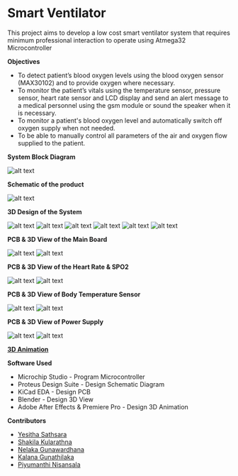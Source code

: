 # Smart Ventilator

This project aims to develop a low cost smart ventilator system that requires minimum professional interaction to operate using Atmega32 Microcontroller

**Objectives**

- To detect patient’s blood oxygen levels using the blood oxygen sensor (MAX30102)  and to provide oxygen where necessary.
- To monitor the patient’s vitals using the temperature sensor, pressure sensor, heart rate sensor and LCD display and send an alert message to a medical personnel using the gsm module or sound the speaker when it is necessary.
- To monitor a patient's blood oxygen level and automatically switch off oxygen supply when not needed.
- To be able to manually control all parameters of the air and oxygen flow supplied to the patient.

**System Block Diagram**

![alt text](https://github.com/yesitha/Smart-Ventilator/blob/main/SmartVentilator%20ReadmeAssets/SystemBlockDiagram.png?raw=true)

**Schematic of the product**

![alt text](https://github.com/yesitha/Smart-Ventilator/blob/main/SmartVentilator%20ReadmeAssets/SchematicOfProject.png?raw=true)

**3D Design of the System**

![alt text](https://github.com/yesitha/Smart-Ventilator/blob/main/SmartVentilator%20ReadmeAssets/3Dview1.png?raw=true)
![alt text](https://github.com/yesitha/Smart-Ventilator/blob/main/SmartVentilator%20ReadmeAssets/3DView2.png?raw=true)
![alt text](https://github.com/yesitha/Smart-Ventilator/blob/main/SmartVentilator%20ReadmeAssets/3DView3.png?raw=true)
![alt text](https://github.com/yesitha/Smart-Ventilator/blob/main/SmartVentilator%20ReadmeAssets/3DView4.png?raw=true)
![alt text](https://github.com/yesitha/Smart-Ventilator/blob/main/SmartVentilator%20ReadmeAssets/3DView5.png?raw=true)
![alt text](https://github.com/yesitha/Smart-Ventilator/blob/main/SmartVentilator%20ReadmeAssets/3DView6.png?raw=true)

**PCB & 3D View of the Main Board**

![alt text](https://github.com/yesitha/Smart-Ventilator/blob/main/SmartVentilator%20ReadmeAssets/PCBoftheMainBoard.png?raw=true)
![alt text](https://github.com/yesitha/Smart-Ventilator/blob/main/SmartVentilator%20ReadmeAssets/3DViewoftheMainBoard.png?raw=true)


**PCB & 3D View of the Heart Rate & SPO2**

![alt text](https://github.com/yesitha/Smart-Ventilator/blob/main/SmartVentilator%20ReadmeAssets/PCBofHeartRate&SPO2.png?raw=true)
![alt text](https://github.com/yesitha/Smart-Ventilator/blob/main/SmartVentilator%20ReadmeAssets/3DViewofHeartRate&SPO2.png?raw=true)


**PCB & 3D View of Body Temperature Sensor**

![alt text](https://github.com/yesitha/Smart-Ventilator/blob/main/SmartVentilator%20ReadmeAssets/PCBofBodyTemperatureSensor.png?raw=true)
![alt text](https://github.com/yesitha/Smart-Ventilator/blob/main/SmartVentilator%20ReadmeAssets/3DViewofBodyTemperatureSensor.png?raw=true)


**PCB & 3D View of Power Supply**

![alt text](https://github.com/yesitha/Smart-Ventilator/blob/main/SmartVentilator%20ReadmeAssets/PCBofPowerSupply.png?raw=true)
![alt text](https://github.com/yesitha/Smart-Ventilator/blob/main/SmartVentilator%20ReadmeAssets/3DviewofPowerSupply.png?raw=true)


[**3D Animation**](https://dms.uom.lk/s/HgEqCMnCMRMiKYt)

**Software Used**

- Microchip Studio - Program Microcontroller
- Proteus Design Suite - Design Schematic Diagram
- KiCad EDA - Design PCB
- Blender - Design 3D View
- Adobe After Effects & Premiere Pro - Design 3D Animation

**Contributors**

- [Yesitha Sathsara](https://github.com/yesitha)
- [Shakila Kularathna](https://github.com/shakila2030)
- [Nelaka Gunawardhana](https://github.com/NelakaGunawardhana)
- [Kalana Gunathilaka](https://github.com/KalanaLakshan)
- [Piyumanthi Nisansala](https://github.com/Piyumanthi)


